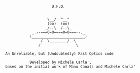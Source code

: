                           U.F.O.
 
 
                        \__/  ^__^
                        (oo)  (oo)
                       _/--\  /--\_
                 _.--===0=0====0=0===--._
                (________________________)
                     /  \________/  \
                    /                \
 
     An Unreliable, but (Undoubtedly) Fast Optics code

                Developed by Michele Carla',
     based on the initial work of Manu Canals and Michele Carla'
